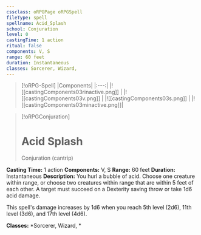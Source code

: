 ```yaml
---
cssclass: oRPGPage oRPGSpell
fileType: spell
spellname: Acid_Splash
school: Conjuration
level: 0
castingTime: 1 action
ritual: false
components: V, S
range: 60 feet
duration: Instantaneous
classes: Sorcerer, Wizard,
---
```

> [!oRPG-Spell]
> |Components|
> |:---:|
> |![[castingComponents03rinactive.png]] |
> |![[castingComponents03v.png]] |
> |![[castingComponents03s.png]] |
> |![[castingComponents03minactive.png]]|

> [!oRPGConjuration]
>#  Acid Splash
> Conjuration  (cantrip)

**Casting Time:** 1 action
**Components:** V, S
**Range:** 60 feet
**Duration:**  Instantaneous
**Description:**
You hurl a bubble of acid. Choose one creature within range, or choose two creatures within range that are within 5 feet of each other. A target must succeed on a Dexterity saving throw or take 1d6 acid damage.



 This spell's damage increases by 1d6 when you reach 5th level (2d6), 11th level (3d6), and 17th level (4d6).



**Classes:**  *Sorcerer, Wizard, *


